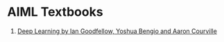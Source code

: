 # AIML Textbooks

1. [Deep Learning by Ian Goodfellow, Yoshua Bengio and Aaron Courville](DeepLearning/deeplearningIndex)
